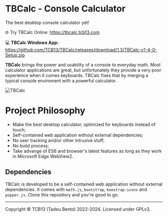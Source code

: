 # TBCalc - Console Calculator
The best desktop console calculator yet!

🌐 Try TBCalc Online: https://tbcalc.tcb13.com

💻 **TBCalc Windows App:** https://github.com/TCB13/TBCalc/releases/download/1.3/TBCalc-v1-4-0-Setup.zip
 
**TBCalc** brings the power and usability of a console to everyday math. Most calculator applications are great, but unfortunately they provide a very poor experience when it comes keyboards. TBCalc fixes that by merging a typical console enviroment with a powerful calculator.

![TBCalc](https://cdn.tcb13.com/2022/tbcalc-intro2.gif)

# Project Philosophy

* Make the best desktop calculator, optimized for keyboards instead of touch;
* Self-contained web application without external dependencies;
* No user tracking and/or other intrusive stuff;
* No build process;
* Take advange of ES6 and browser's latest features as long as they work in Microsoft Edge WebView2.

## Dependencies
TBCalc is developed to be a self-contained web application without external dependencies. It comes with `math.js`, `bootstrap`, `boostrap-icons` and `popper.js`. Clone this repository and you're good to go.

________

Copyright © TCB13 (Tadeu Bento) 2022-2024. Licensed under GPLv3.
